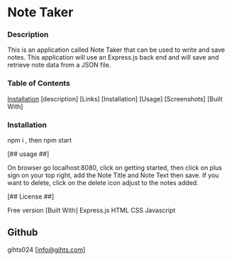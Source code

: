 # Note Taker
 
### Description ###
This is an application called Note Taker that can be used to write and save notes. This application will use an Express.js back end and will save and retrieve note data from a JSON file.

### Table of Contents
[Installation](/installation)
[description]
[Links]
[Installation]
[Usage]
[Screenshots]
[Built With]

### Installation ###

npm i , then npm start

[## usage ##]

On browser go localhost:8080, click on getting started, then click on plus sign on your top right, add the Note Title and Note Text then save. If you want to delete, click on the delete icon adjust to the notes added.

[## License ##]

Free version
[Built With]
Express.js
HTML
CSS 
Javascript

## Github ##
gihts024
[info@gihts.com]

